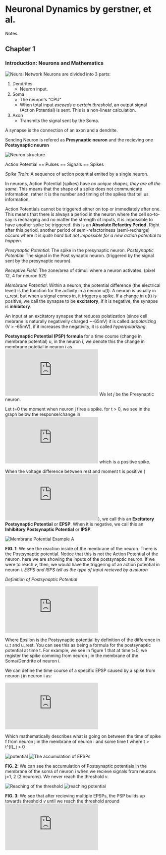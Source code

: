 Neuronal Dynamics by gerstner, et al.
=====================================

Notes.

Chapter 1
---------

### Introduction: Neurons and Mathematics

![Neural Network](https://neuronaldynamics.epfl.ch/online/x1.png)
Neurons are divided into 3 parts:
1. Dendrites
    * Neuron input.
2. Soma
    * The neuron's "CPU"
    * When total input *exceeds a certain threshold*, an output signal (Action Potential) is sent. This is a non-linear calculation.
3. Axon
    * Transmits the signal sent by the Soma.

A synapse is the connection of an axon and a dendrite.

Sending Neuron is refered as **Presynaptic neuron** and the recieving one **Postsynaptic neuron**

![Neuron structure](https://neuronaldynamics.epfl.ch/online/x2.png)

Action Potential == Pulses == Signals == Spikes

_Spike Train_: A sequence of action potential emited by a single neuron.

In neurons, Action Potential (spikes) have *no unique shapes, they are all the same*. This means that the shape of a spike does not communicate information, rather it is the number and timing of the spikes that tell us information.

Action Potentials cannot be triggered either on top or immediately after one. This means that there is always a period in the neuron where the cell so-to-say is recharging and no matter the strength of inputs, it is impossible to have another spike be triggered. this is an **Absolute Refactiry Period.** Right after this period, another period of semi-refactoriness (semi-recharge) occurs where it is _quite hard but not impossible for a new action potential to happen_.

_Presynaptic Potential_: The spike in the presynaptic neuron.
_Postsynaptic Potential_: The signal in the Post synaptic neuron. (triggered by the signal sent by the presynaptic neuron).

_Receptive Field_: The zone/area of stimuli where a neuron activates. (pixel 12, 4 for neuron 52!)

_Membrane Potential_: Within a neuron, the potential difference (the electrical level) is the function for the activity in a neuron u(t). A neuron is usually in u_rest, but when a signal comes in, it triggers a spike. If a change in u(t) is positive, we call the synapse to be **excitatory**, if it is negative, the synapse is **inhibitory**.

An input at an excitatory synapse that reduces polatization (since cell mebrane is naturally negativelly charged ~-65mV) it is called _depolarizing_ (V > -65mV), if it increases the negativity, it is called _hyperpolarizing_.

**Postsynaptic Potential (PSP) formula**
for a time course (change in membrane potential) u, in the neuron i, we denote this the change in membrane potetial in neuron *i* as ![u_i(t)](https://latex.codecogs.com/gif.latex?u_%7Bi%7D%28t%29) We let *j* be the Presynaptic neuron.

Let t=0 the moment when neuron j fires a spike. for t > 0, we see in the graph below the response/change in ![u_i(t)](https://latex.codecogs.com/gif.latex?u_%7Bi%7D%28t%29) which is a positive spike.

When the voltage difference between rest and moment t is positive (![u_i(t)-u_rest(t)](https://latex.codecogs.com/gif.latex?u_%7Bi%7D%28t%29%20-%20u_%7Brest%7D)), we call this an **Excitatory Postsynaptic Potential** or **EPSP**. When it is negative, we call this an **Inhibitory Postsynaptic Potential** or **IPSP**.

![Membrane Potential Example A](https://neuronaldynamics.epfl.ch/online/x6.png)

**FIG. 1**: We see the reaction inside of the membrane of the neuron. There is the Postsynaptic potential. Notice that this is not the Action Potential of the neuron. here we are showing the inputs of the postsynaptic neuron. If we were to reach _v_, then, we would have the triggering of an action potential in neuron i. _ESPS and ISPS tell us the type of input recieved by a neuron_

_Definition of Postsynaptic Potential_

![u_{i}(t) - u_{rest} =: \epsilon _{ij}(t)](https://latex.codecogs.com/gif.latex?u_%7Bi%7D%28t%29%20-%20u_%7Brest%7D%20%3D%3A%20%5Cepsilon%20_%7Bij%7D%28t%29)

Where Epsilon is the Postsynaptic potential by definition of the difference in u_t and u_rest. You can see this as being a formula for the postsynaptic potential at time t. For example, we see in figure 1 that at time t=0, we register the spike comming from neuron j in the membrane of the Soma/Dendrite of neuron i.

We can define the time course of a specific EPSP caused by a spike from neuron j in neuron i as:

![\epsilon _{ij}(t - t^{(f)}_{j})](https://latex.codecogs.com/gif.latex?%5Cepsilon%20_%7Bij%7D%28t%20-%20t%5E%7B%28f%29%7D_%7Bj%7D%29)

Which mathematically describes what is going on between the time of spike f from neuron j in the membrane of neuron i and some time t where t > t^(f)_j > 0

![potential](https://neuronaldynamics.epfl.ch/online/x6.png)
![The accumulation of EPSPs](https://neuronaldynamics.epfl.ch/online/x7.png)

**FIG. 2**: We can see the accumulation of Postsynaptic potentials in the membrane of the soma of neuron i when we recieve signals from neurons j=1, 2 (2 neurons). We never reach the threshold _v_.

![Reaching of the threshold](https://neuronaldynamics.epfl.ch/online/x10.png)
![reaching potential](https://neuronaldynamics.epfl.ch/online/x9.png)

**FIG. 3**: We see that after recieving multiple EPSPs, the PSP builds up towards threshold _v_ until we reach the threshold around ![\epsilon _{ij}(t - t^{(2)}_{1})](https://latex.codecogs.com/gif.latex?%5Cepsilon%20_%7Bij%7D%28t%20-%20t%5E%7B%282%29%7D_%7B1%7D%29)
